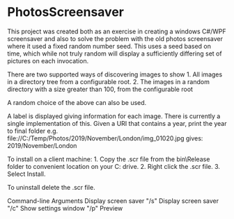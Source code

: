 # PhotosScreensaver

This project was created both as an exercise in creating a windows C#/WPF screensaver and also to solve the problem with the old photos screensaver where it used a fixed random number seed.
This uses a seed based on time, which while not truly random will display a sufficiently differing set of pictures on each invocation.

There are two supported ways of discovering images to show
    1. All images in a directory tree from a configurable root.
	2. The images in a random directory with a size greater than 100, from the configurable root

A random choice of the above can also be used.

A label is displayed giving information for each image. There is currently a single implementation of this. Given a URI that contains a year, print the year to final folder
   e.g. file://C:/Temp/Photos/2019/November/London/img_01020.jpg
 gives:
   2019/November/London

To install on a client machine:
	1.  Copy the .scr file from the bin\Release folder to convenient location on your C: drive.
	2.  Right click the .scr file.
	3.  Select Install.

To uninstall delete the .scr file.

Command-line Arguments
	<no args>  Display screen saver
	"/s"	   Display screen saver
	"/c"	   Show settings window
	"/p"       Preview
